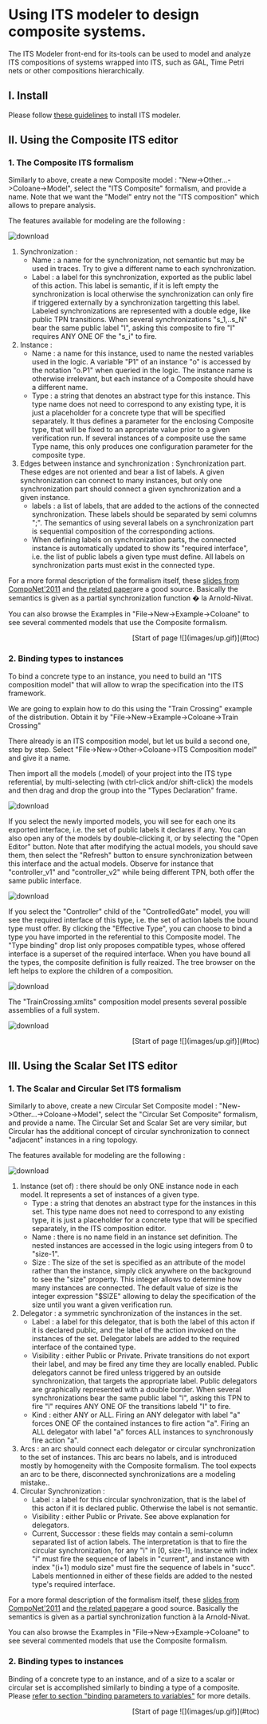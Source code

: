 # Using ITS modeler to design composite systems.

The ITS Modeler front-end for its-tools can be used to model and analyze ITS compositions of systems wrapped into ITS, such as GAL, Time Petri nets or other compositions hierarchically.

<a name="toc"></a>

## <a name="sec:Install"></a>I. Install

Please follow [these guidelines](itstools.md#sec:modinst) to install ITS modeler.

## <a name="sec:compEdit"></a>II. Using the Composite ITS editor

### <a name="ssec:composite"></a>1\. The Composite ITS formalism

Similarly to above, create a new Composite model : "New->Other...->Coloane->Model", select the "ITS Composite" formalism, and provide a name. Note that we want the "Model" entry not the "ITS composition" which allows to prepare analysis.

The features available for modeling are the following :

![download](images/compositeFeatures.png)

1.  Synchronization :
    *   Name : a name for the synchronization, not semantic but may be used in traces. Try to give a different name to each synchronization.
    *   Label : a label for this synchronization, exported as the public label of this action. This label is semantic, if it is left empty the synchronization is local otherwise the synchronization can only fire if triggered externally by a synchronization targetting this label. Labeled synchronizations are represented with a double edge, like public TPN transitions. When several synchronizations "s_1,..s_N" bear the same public label "l", asking this composite to fire "l" requires ANY ONE OF the "s_i" to fire.
2.  Instance :
    *   Name : a name for this instance, used to name the nested variables used in the logic. A variable "P1" of an instance "o" is accessed by the notation "o.P1" when queried in the logic. The instance name is otherwise irrelevant, but each instance of a Composite should have a different name.
    *   Type : a string that denotes an abstract type for this instance. This type name does not need to correspond to any existing type, it is just a placeholder for a concrete type that will be specified separately. It thus defines a parameter for the enclosing Composite type, that will be fixed to an apropriate value prior to a given verification run. If several instances of a composite use the same Type name, this only produces one configuration parameter for the composite type.
3.  Edges between instance and synchronization : Synchronization part. These edges are not oriented and bear a list of labels. A given synchronization can connect to many instances, but only one synchronization part should connect a given synchronization and a given instance.
    *   labels : a list of labels, that are added to the actions of the connected synchronization. These labels should be separated by semi columns ";". The semantics of using several labels on a synchronization part is sequential composition of the corresponding actions.
    *   When defining labels on synchronization parts, the connected instance is automatically updated to show its "required interface", i.e. the list of public labels a given type must define. All labels on synchronization parts must exist in the connected type.

For a more formal description of the formalism itself, these [slides from CompoNet'2011](files/CompoNet-2011-prez.pdf) and [the related paper](http://ceur-ws.org/Vol-726/04-componet-2.pdf)are a good source. Basically the semantics is given as a partial synchronization function � la Arnold-Nivat.

You can also browse the Examples in "File->New->Example->Coloane" to see several commented models that use the Composite formalism.

<div class="toplink" align="right">[Start of page ![](images/up.gif)](#toc)</div>

### <a name="ssec:bind"></a>2\. Binding types to instances

To bind a concrete type to an instance, you need to build an "ITS composition model" that will allow to wrap the specification into the ITS framework.

We are going to explain how to do this using the "Train Crossing" example of the distribution. Obtain it by "File->New->Example->Coloane->Train Crossing"

There already is an ITS composition model, but let us build a second one, step by step. Select "File->New->Other->Coloane->ITS Composition model" and give it a name.

Then import all the models (.model) of your project into the ITS type referential, by multi-selecting (with ctrl-click and/or shift-click) the models and then drag and drop the group into the "Types Declaration" frame.

![download](images/dragdropall.png)

If you select the newly imported models, you will see for each one its exported interface, i.e. the set of public labels it declares if any. You can also open any of the models by double-clicking it, or by selecting the "Open Editor" button. Note that after modifying the actual models, you should save them, then select the "Refresh" button to ensure synchronization between this interface and the actual models. Observe for instance that "controller_v1" and "controller_v2" while being different TPN, both offer the same public interface.

![download](images/compositionFeatures.png)

If you select the "Controller" child of the "ControlledGate" model, you will see the required interface of this type, i.e. the set of action labels the bound type must offer. By clicking the "Effective Type", you can choose to bind a type you have imported in the referential to this Composite model. The "Type binding" drop list only proposes compatible types, whose offered interface is a superset of the required interface. When you have bound all the types, the composite definition is fully reaized. The tree browser on the left helps to explore the children of a composition.

![download](images/setTypeParam.png)

The "TrainCrossing.xmlits" composition model presents several possible assemblies of a full system.

![download](images/boundType.png)

<div class="toplink" align="right">[Start of page ![](images/up.gif)](#toc)</div>

## <a name="sec:scalEdit"></a>III. Using the Scalar Set ITS editor

### <a name="ssec:composite"></a>1\. The Scalar and Circular Set ITS formalism

Similarly to above, create a new Circular Set Composite model : "New->Other...->Coloane->Model", select the "Circular Set Composite" formalism, and provide a name. The Circular Set and Scalar Set are very similar, but Circular has the additional concept of circular synchronization to connect "adjacent" instances in a ring topology.

The features available for modeling are the following :

![download](images/circularFeatures.png)

1.  Instance (set of) : there should be only ONE instance node in each model. It represents a set of instances of a given type.
    *   Type : a string that denotes an abstract type for the instances in this set. This type name does not need to correspond to any existing type, it is just a placeholder for a concrete type that will be specified separately, in the ITS composition editor.
    *   Name : there is no name field in an instance set definition. The nested instances are accessed in the logic using integers from 0 to "size-1".
    *   Size : The size of the set is specified as an attribute of the model rather than the instance, simply click anywhere on the background to see the "size" property. This integer allows to determine how many instances are connected. The default value of size is the integer expression "$SIZE" allowing to delay the specification of the size until you want a given verification run.
2.  Delegator : a symmetric synchronization of the instances in the set.
    *   Label : a label for this delegator, that is both the label of this acton if it is declared public, and the label of the action invoked on the instances of the set. Delegator labels are added to the required interface of the contained type.
    *   Visibility : either Public or Private. Private transitions do not export their label, and may be fired any time they are locally enabled. Public delegators cannot be fired unless triggered by an outside synchronization, that targets the appropriate label. Public delegators are graphically represented with a double border. When several synchronizations bear the same public label "l", asking this TPN to fire "l" requires ANY ONE OF the transitions labeld "l" to fire.
    *   Kind : either ANY or ALL. Firing an ANY delegator with label "a" forces ONE OF the contained instances to fire action "a". Firing an ALL delegator with label "a" forces ALL instances to synchronously fire action "a".
3.  Arcs : an arc should connect each delegator or circular synchronization to the set of instances. This arc bears no labels, and is introduced mostly by homogeneity with the Composite formalism. The tool expects an arc to be there, disconnected synchronizations are a modeling mistake..
4.  Circular Synchronization :
    *   Label : a label for this circular synchronization, that is the label of this acton if it is declared public. Otherwise the label is not semantic.
    *   Visibility : either Public or Private. See above explanation for delegators.
    *   Current, Successor : these fields may contain a semi-column separated list of action labels. The interpretation is that to fire the circular synchronization, for any "i" in [0, size-1], instance with index "i" must fire the sequence of labels in "current", and instance with index "(i+1) modulo size" must fire the sequence of labels in "succ". Labels mentionned in either of these fields are added to the nested type's required interface.

For a more formal description of the formalism itself, these [slides from CompoNet'2011](files/CompoNet-2011-prez.pdf) and [the related paper](http://ceur-ws.org/Vol-726/04-componet-2.pdf)are a good source. Basically the semantics is given as a partial synchronization function à la Arnold-Nivat.

You can also browse the Examples in "File->New->Example->Coloane" to see several commented models that use the Composite formalism.

### <a name="ssec:bindscal"></a>2\. Binding types to instances

Binding of a concrete type to an instance, and of a size to a scalar or circular set is accomplished similarly to binding a type of a composite. Please [refer to section "binding parameters to variables"](composite.md#ssec:bind) for more details.

<div class="toplink" align="right">[Start of page ![](images/up.gif)](#toc)</div>
